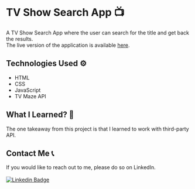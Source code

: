 # TV Show Search App 📺
A TV Show Search App where the user can search for the title and get back the results.\
The live version of the application is available [here](https://av2001.github.io/tv-show-search-app/).

## Technologies Used ⚙️
- HTML
- CSS
- JavaScript
- TV Maze API

## What I Learned? 🤔
The one takeaway from this project is that I learned to work with third-party API.

## Contact Me 📞
If you would like to reach out to me, please do so on LinkedIn. 
<br>
<br>
[![Linkedin Badge](https://img.shields.io/badge/LinkedIn-0077B5?style=for-the-badge&logo=linkedin&logoColor=white)](https://www.linkedin.com/in/anirudh-vadlamani/)
